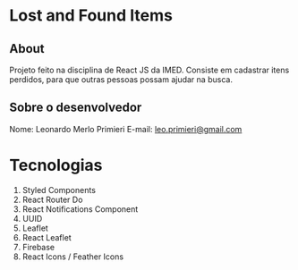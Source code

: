 # Lost and Found Items

## About

Projeto feito na disciplina de React JS da IMED. Consiste em cadastrar itens perdidos, para que outras pessoas possam ajudar na busca.

## Sobre o desenvolvedor

Nome: Leonardo Merlo Primieri
E-mail: leo.primieri@gmail.com

# Tecnologias

1. Styled Components
2. React Router Do
3. React Notifications Component
4. UUID
5. Leaflet
6. React Leaflet
7. Firebase
8. React Icons / Feather Icons
